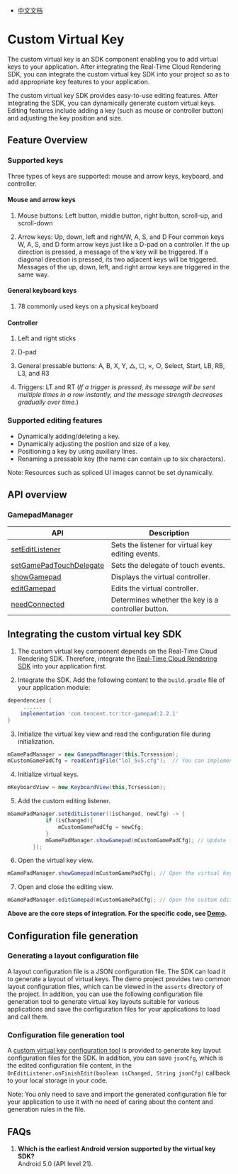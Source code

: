 - [中文文档](自定义虚拟按键接入指南.md)

# Custom Virtual Key


The custom virtual key is an SDK component enabling you to add virtual keys to your application. After integrating the Real-Time Cloud Rendering SDK, you can integrate the custom virtual key SDK into your project so as to add appropriate key features to your application.

The custom virtual key SDK provides easy-to-use editing features. After integrating the SDK, you can dynamically generate custom virtual keys. Editing features include adding a key (such as mouse or controller button) and adjusting the key position and size.


## Feature Overview
### Supported keys

Three types of keys are supported: mouse and arrow keys, keyboard, and controller.

#### Mouse and arrow keys

1. Mouse buttons: Left button, middle button, right button, scroll-up, and scroll-down

2. Arrow keys: Up, down, left and right/W, A, S, and D
    Four common keys W, A, S, and D form arrow keys just like a D-pad on a controller. If the up direction is pressed, a message of the `W` key will be triggered. If a diagonal direction is pressed, its two adjacent keys will be triggered.
    Messages of the up, down, left, and right arrow keys are triggered in the same way.

#### General keyboard keys

1. 78 commonly used keys on a physical keyboard

#### Controller

1. Left and right sticks 

2. D-pad

3. General pressable buttons: A, B, X, Y, △, ☐, ×, ○, Select, Start, LB, RB, L3, and R3

4. Triggers: LT and RT (*If a trigger is pressed, its message will be sent multiple times in a row instantly, and the message strength decreases gradually over time.*)

### Supported editing features

- Dynamically adding/deleting a key.
- Dynamically adjusting the position and size of a key.
- Positioning a key by using auxiliary lines.
- Renaming a pressable key (the name can contain up to six characters).

Note: Resources such as spliced UI images cannot be set dynamically.

## API overview
### GamepadManager

| API | Description |
| ------------------------------------------------------------ | ------------------------ |
| [setEditListener](https://tencentyun.github.io/cloudgame-android-sdk/tcr-gamepad/com/tencent/tcrgamepad/GamepadManager.html#setEditListener(com.tencent.tcrgamepad.GamepadManager.OnEditListener))     | Sets the listener for virtual key editing events.  |
| [setGamePadTouchDelegate](https://tencentyun.github.io/cloudgame-android-sdk/tcr-gamepad/com/tencent/tcrgamepad/GamepadManager.html#setGamePadTouchDelegate(IGamepadTouchDelegate))                        | Sets the delegate of touch events. |
| [showGamepad](https://tencentyun.github.io/cloudgame-android-sdk/tcr-gamepad/com/tencent/tcrgamepad/GamepadManager.html#showGamepad(java.lang.String))                 | Displays the virtual controller.             |
| [editGamepad](https://tencentyun.github.io/cloudgame-android-sdk/tcr-gamepad/com/tencent/tcrgamepad/GamepadManager.html#editGamepad(java.lang.String)) | Edits the virtual controller.             |
| [needConnected](https://tencentyun.github.io/cloudgame-android-sdk/tcr-gamepad/com/tencent/tcrgamepad/GamepadManager.html#needConnected())                             | Determines whether the key is a controller button.       |


## Integrating the custom virtual key SDK

1. The custom virtual key component depends on the Real-Time Cloud Rendering SDK. Therefore, integrate the [Real-Time Cloud Rendering SDK](Getting-Started.md) into your application first.

2. Integrate the SDK. Add the following content to the `build.gradle` file of your application module:

```groovy
dependencies {
	 ......
    implementation 'com.tencent.tcr:tcr-gamepad:2.2.1'
}
```

3. Initialize the virtual key view and read the configuration file during initialization.

``` java
mGamePadManager = new GamepadManager(this,Tcrsession);
mCustomGamePadCfg = readConfigFile("lol_5v5.cfg");  // You can implement the reading method on your own.
```

4. Initialize virtual keys.

```java
mKeyboardView = new KeyboardView(this,Tcrsession);

```
5. Add the custom editing listener.

```java
mGamePadManager.setEditListener((isChanged, newCfg) -> {
            if (isChanged){
                mCustomGamePadCfg = newCfg;
            }
            mGamePadManager.showGamepad(mCustomGamePadCfg); // Update the key view after editing.
        });
```

6. Open the virtual key view.

```java
mGamePadManager.showGamepad(mCustomGamePadCfg); // Open the virtual key view.
```
7. Open and close the editing view.

```java
mGamePadManager.editGamepad(mCustomGamePadCfg); // Open the custom editing view.
```

**Above are the core steps of integration. For the specific code, see [Demo](../Demo).**



## Configuration file generation
### Generating a layout configuration file
A layout configuration file is a JSON configuration file. The SDK can load it to generate a layout of virtual keys. The demo project provides two common layout configuration files, which can be viewed in the `asserts` directory of the project. In addition, you can use the following configuration file generation tool to generate virtual key layouts suitable for various applications and save the configuration files for your applications to load and call them.
### Configuration file generation tool
A [custom virtual key configuration tool](../Tools/vktool-release.apk) is provided to generate key layout configuration files for the SDK. In addition, you can save `jsonCfg`, which is the edited configuration file content, in the `OnEditListener.onFinishEdit(boolean isChanged, String jsonCfg)` callback to your local storage in your code.

Note: You only need to save and import the generated configuration file for your application to use it with no need of caring about the content and generation rules in the file.

## FAQs
1. **Which is the earliest Android version supported by the virtual key SDK?**  
Android 5.0 (API level 21).
